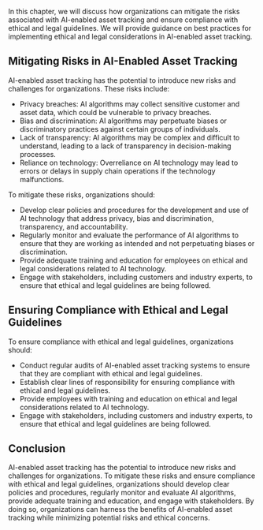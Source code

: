 
In this chapter, we will discuss how organizations can mitigate the risks associated with AI-enabled asset tracking and ensure compliance with ethical and legal guidelines. We will provide guidance on best practices for implementing ethical and legal considerations in AI-enabled asset tracking.

Mitigating Risks in AI-Enabled Asset Tracking
---------------------------------------------

AI-enabled asset tracking has the potential to introduce new risks and challenges for organizations. These risks include:

* Privacy breaches: AI algorithms may collect sensitive customer and asset data, which could be vulnerable to privacy breaches.
* Bias and discrimination: AI algorithms may perpetuate biases or discriminatory practices against certain groups of individuals.
* Lack of transparency: AI algorithms may be complex and difficult to understand, leading to a lack of transparency in decision-making processes.
* Reliance on technology: Overreliance on AI technology may lead to errors or delays in supply chain operations if the technology malfunctions.

To mitigate these risks, organizations should:

* Develop clear policies and procedures for the development and use of AI technology that address privacy, bias and discrimination, transparency, and accountability.
* Regularly monitor and evaluate the performance of AI algorithms to ensure that they are working as intended and not perpetuating biases or discrimination.
* Provide adequate training and education for employees on ethical and legal considerations related to AI technology.
* Engage with stakeholders, including customers and industry experts, to ensure that ethical and legal guidelines are being followed.

Ensuring Compliance with Ethical and Legal Guidelines
-----------------------------------------------------

To ensure compliance with ethical and legal guidelines, organizations should:

* Conduct regular audits of AI-enabled asset tracking systems to ensure that they are compliant with ethical and legal guidelines.
* Establish clear lines of responsibility for ensuring compliance with ethical and legal guidelines.
* Provide employees with training and education on ethical and legal considerations related to AI technology.
* Engage with stakeholders, including customers and industry experts, to ensure that ethical and legal guidelines are being followed.

Conclusion
----------

AI-enabled asset tracking has the potential to introduce new risks and challenges for organizations. To mitigate these risks and ensure compliance with ethical and legal guidelines, organizations should develop clear policies and procedures, regularly monitor and evaluate AI algorithms, provide adequate training and education, and engage with stakeholders. By doing so, organizations can harness the benefits of AI-enabled asset tracking while minimizing potential risks and ethical concerns.
